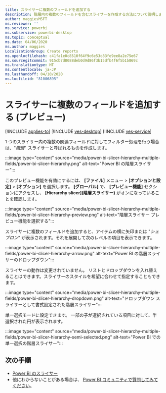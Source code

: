 ```yaml
---
title: スライサーに複数のフィールドを追加する
description: 階層内の複数のフィールドを含むスライサーを作成する方法について説明します。
author: maggiesMSFT
ms.reviewer: ''
ms.service: powerbi
ms.subservice: powerbi-desktop
ms.topic: conceptual
ms.date: 04/06/2020
ms.author: maggies
LocalizationGroup: Create reports
ms.openlocfilehash: c41fa1e0c8510f64f9c6e53c83fe9ee8a2e75e67
ms.sourcegitcommit: 915cb7d8088deb0d9d86f3b15dfb4f6f5b1b869c
ms.translationtype: HT
ms.contentlocale: ja-JP
ms.lasthandoff: 04/10/2020
ms.locfileid: "81006895"
---
```

# <a name="add-multiple-fields-to-a-slicer-preview"></a>スライサーに複数のフィールドを追加する (プレビュー)

[!INCLUDE [applies-to](../includes/applies-to.md)] [!INCLUDE [yes-desktop](../includes/yes-desktop.md)] [!INCLUDE [yes-service](../includes/yes-service.md)]

1 つのスライサー内の複数の関連フィールドに対してフィルター処理を行う場合は、"*階層*" スライサーと呼ばれるものを作成します。 

:::image type="content" source="media/power-bi-slicer-hierarchy-multiple-fields/power-bi-slicer-hierarchy.png" alt-text="Power BI の階層スライサー":::

このプレビュー機能を有効にするには、 **[ファイル]** メニュー > **[オプションと設定]**  >  **[オプション]** を選択します。 **[グローバル]** で、 **[プレビュー機能]** セクションにアクセスし、 **[Hierarchy slicer]\(階層スライサー\)** がオンになっていることを確認します。

:::image type="content" source="media/power-bi-slicer-hierarchy-multiple-fields/power-bi-slicer-hierarchy-preview.png" alt-text="階層スライサー プレビュー機能を選択する":::

スライサーに複数のフィールドを追加すると、アイテムの横に矢印または "*シェブロン*" が表示されます。それを展開して次のレベルの項目を表示できます。

:::image type="content" source="media/power-bi-slicer-hierarchy-multiple-fields/power-bi-slicer-hierarchy-arrow.png" alt-text="Power BI の階層スライサーのドロップダウン":::
 
スライサーの動作は変更されていません。 リストとドロップダウンを入れ替えることはできます。スライサーのスタイルを希望に合わせて指定することもできます。

:::image type="content" source="media/power-bi-slicer-hierarchy-multiple-fields/power-bi-slicer-hierarchy-dropdown.png" alt-text="ドロップダウン スライサーとして書式設定された階層スライサー":::
 
単一選択モードに設定できます。 一部の子が選択されている項目に対して、半選択された円が表示されます。
 
:::image type="content" source="media/power-bi-slicer-hierarchy-multiple-fields/power-bi-slicer-hierarchy-semi-selected.png" alt-text="Power BI での単一選択の階層スライサー":::

## <a name="next-steps"></a>次の手順

- [Power BI のスライサー](../visuals/power-bi-visualization-slicers.md)
- 他にわからないことがある場合は、 [Power BI コミュニティで質問してみてください](https://community.powerbi.com/)。